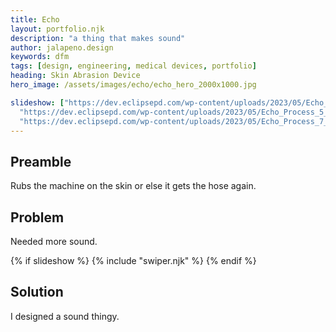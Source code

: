 ```yaml
---
title: Echo
layout: portfolio.njk
description: "a thing that makes sound"
author: jalapeno.design
keywords: dfm
tags: [design, engineering, medical devices, portfolio]
heading: Skin Abrasion Device
hero_image: /assets/images/echo/echo_hero_2000x1000.jpg

slideshow: ["https://dev.eclipsepd.com/wp-content/uploads/2023/05/Echo_LHS_1_690x450.jpg" , 
  "https://dev.eclipsepd.com/wp-content/uploads/2023/05/Echo_Process_5_450x355.jpg",
  "https://dev.eclipsepd.com/wp-content/uploads/2023/05/Echo_Process_7_450x355.jpg"]
---
```


## Preamble

Rubs the machine on the skin or else it gets the hose again.

## Problem

Needed more sound.

{% if slideshow %}
{% include "swiper.njk" %}
{% endif %}

## Solution

I designed a sound thingy.

